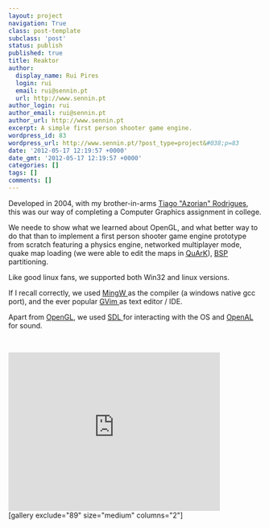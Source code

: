 ```yaml
---
layout: project
navigation: True
class: post-template
subclass: 'post'
status: publish
published: true
title: Reaktor
author:
  display_name: Rui Pires
  login: rui
  email: rui@sennin.pt
  url: http://www.sennin.pt
author_login: rui
author_email: rui@sennin.pt
author_url: http://www.sennin.pt
excerpt: A simple first person shooter game engine.
wordpress_id: 83
wordpress_url: http://www.sennin.pt/?post_type=project&#038;p=83
date: '2012-05-17 12:19:57 +0000'
date_gmt: '2012-05-17 12:19:57 +0000'
categories: []
tags: []
comments: []
---
```

<p>Developed in 2004, with my brother-in-arms <a href="http://azorian.pt.vu/">Tiago "Azorian" Rodrigues</a>, this was our way of completing a Computer Graphics assignment in college.</p>
<p>We neede to show what we learned about OpenGL, and what better way to do that than to implement a first person shooter game engine prototype from scratch featuring a physics engine, networked multiplayer mode, quake map loading (we were able to edit the maps in <a href="http://quark.sourceforge.net/">QuArK</a>), <a href="http://en.wikipedia.org/wiki/Binary_space_partitioning">BSP </a>partitioning.</p>
<p>Like good linux fans, we supported both Win32 and linux versions.</p>
<p>If I recall correctly, we used <a href="http://www.mingw.org/">MingW </a>as the compiler (a windows native gcc port), and the ever popular&nbsp;<a href="http://www.gvim.org">GVim </a>as text editor / IDE.</p>
<p>Apart from <a href="http://www.opengl.org/">OpenGL</a>, we used <a href="http://www.libsdl.org/">SDL </a>for interacting with the OS and <a href="http://connect.creativelabs.com/openal/default.aspx">OpenAL </a>for sound.</p>
<p>&nbsp;</p>
<p><iframe src="http://www.youtube.com/embed/7boIboIEpXY" frameborder="0" width="420" height="315"></iframe><br />
[gallery exclude="89" size="medium" columns="2"]</p>
